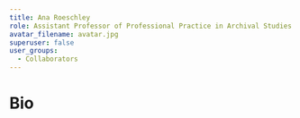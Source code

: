 ```yaml
---
title: Ana Roeschley
role: Assistant Professor of Professional Practice in Archival Studies at Louisiana State University
avatar_filename: avatar.jpg
superuser: false
user_groups:
  - Collaborators
---
```


# Bio